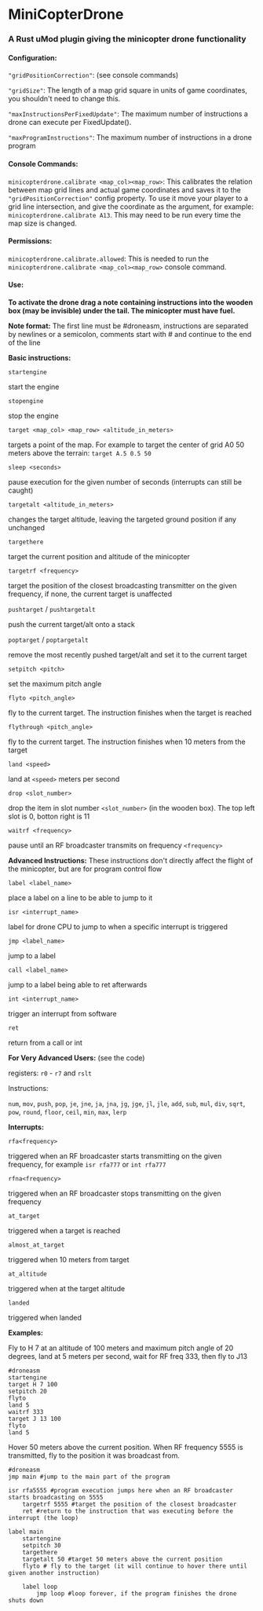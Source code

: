 # MiniCopterDrone
### A Rust uMod plugin giving the minicopter drone functionality


#### Configuration:
`"gridPositionCorrection"`:  (see console commands)

`"gridSize"`: The length of a map grid square in units of game coordinates, you shouldn't need to change this.

`"maxInstructionsPerFixedUpdate"`: The maximum number of instructions a drone can execute per FixedUpdate().

`"maxProgramInstructions"`: The maximum number of instructions in a drone program

#### Console Commands:
`minicopterdrone.calibrate <map_col><map_row>`: This calibrates the relation between map grid lines and actual game coordinates and saves it to the `"gridPositionCorrection"` config property. To use it move your player to a grid line intersection, and give the coordinate as the argument, for example: `minicopterdrone.calibrate A13`. This may need to be run every time the map size is changed.

#### Permissions: 
`minicopterdrone.calibrate.allowed`: This is needed to run the `minicopterdrone.calibrate <map_col><map_row>` console command.


#### Use:

**To activate the drone drag a note containing instructions into the wooden box (may be invisible) under the tail. The minicopter must have fuel.**

**Note format:**
The first line must be #droneasm, instructions are separated by newlines or a semicolon, comments start with # and continue to the end of the line 

**Basic instructions:**

`startengine`

start the engine

`stopengine`

stop the engine

`target <map_col> <map_row> <altitude_in_meters>`

targets a point of the map. For example to target the center of grid A0 50 meters above the terrain: `target A.5 0.5 50`

`sleep <seconds>`

pause execution for the given number of seconds (interrupts can still be caught)

`targetalt <altitude_in_meters>`

changes the target altitude, leaving the targeted ground position if any unchanged

`targethere`

target the current position and altitude of the minicopter

`targetrf <frequency>`

target the position of the closest broadcasting transmitter on the given frequency, if none, the current target is unaffected

`pushtarget` / `pushtargetalt`

push the current target/alt onto a stack

`poptarget` / `poptargetalt`

remove the most recently pushed target/alt and set it to the current target 

`setpitch <pitch>`

set the maximum pitch angle

`flyto <pitch_angle>`

fly to the current target. The instruction finishes when the target is reached

`flythrough <pitch_angle>`

fly to the current target. The instruction finishes when 10 meters from the target

`land <speed>`

land at `<speed>` meters per second

`drop <slot_number>`

drop the item in slot number `<slot_number>` (in the wooden box). The top left slot is 0, botton right is 11

`waitrf <frequency>`

pause until an RF broadcaster transmits on frequency `<frequency>`

**Advanced Instructions:**
These instructions don't directly affect the flight of the minicopter, but are for program control flow

`label <label_name>`

place a label on a line to be able to jump to it

`isr <interrupt_name>`

label for drone CPU to jump to when a specific interrupt is triggered

`jmp <label_name>`

jump to a label

`call <label_name>`

jump to a label being able to ret afterwards

`int <interrupt_name>`

trigger an interrupt from software

`ret`

return from a call or int

**For Very Advanced Users:** (see the code)

registers: `r0` - `r7` and `rslt`

Instructions:

`num`, `mov`, `push`, `pop`, `je`, `jne`, `ja`, `jna`, `jg`, `jge`, `jl`, `jle`, `add`, `sub`, `mul`, `div`, `sqrt`, `pow`, `round`, `floor`, `ceil`, `min`, `max`, `lerp`

**Interrupts:**

`rfa<frequency>`

triggered when an RF broadcaster starts transmitting on the given frequency, for example `isr rfa777` or `int rfa777`

`rfna<frequency>`

triggered when an RF broadcaster stops transmitting on the given frequency

`at_target`

triggered when a target is reached

`almost_at_target`

triggered when 10 meters from target

`at_altitude`

triggered when at the target altitude

`landed`

triggered when landed

**Examples:**

Fly to H 7 at an altitude of 100 meters and maximum pitch angle of 20 degrees, land at 5 meters per second, wait for RF freq 333, then fly to J13

```
#droneasm
startengine
target H 7 100
setpitch 20
flyto
land 5
waitrf 333
target J 13 100
flyto
land 5
```

Hover 50 meters above the current position. When RF frequency 5555 is transmitted, fly to the position it was broadcast from.

```
#droneasm
jmp main #jump to the main part of the program

isr rfa5555 #program execution jumps here when an RF broadcaster starts broadcasting on 5555
    targetrf 5555 #target the position of the closest broadcaster
    ret #return to the instruction that was executing before the interrupt (the loop)
    
label main
    startengine
    setpitch 30
    targethere
    targetalt 50 #target 50 meters above the current position
    flyto # fly to the target (it will continue to hover there until given another instruction)
    
    label loop
        jmp loop #loop forever, if the program finishes the drone shuts down
```
